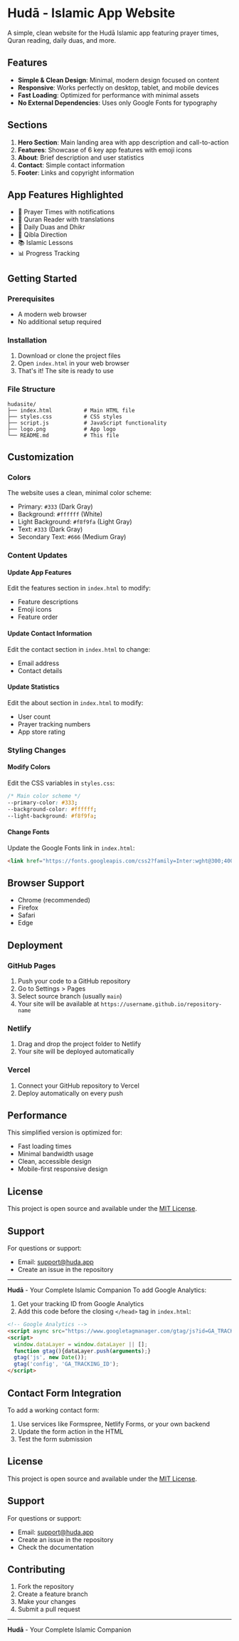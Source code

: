 # Hudā - Islamic App Website

A simple, clean website for the Hudā Islamic app featuring prayer times, Quran reading, daily duas, and more.

## Features

- **Simple & Clean Design**: Minimal, modern design focused on content
- **Responsive**: Works perfectly on desktop, tablet, and mobile devices
- **Fast Loading**: Optimized for performance with minimal assets
- **No External Dependencies**: Uses only Google Fonts for typography

## Sections

1. **Hero Section**: Main landing area with app description and call-to-action
2. **Features**: Showcase of 6 key app features with emoji icons
3. **About**: Brief description and user statistics
4. **Contact**: Simple contact information
5. **Footer**: Links and copyright information

## App Features Highlighted

- 🕌 Prayer Times with notifications
- 📖 Quran Reader with translations
- 🤲 Daily Duas and Dhikr
- 🧭 Qibla Direction
- 📚 Islamic Lessons
- 📊 Progress Tracking

## Getting Started

### Prerequisites

- A modern web browser
- No additional setup required

### Installation

1. Download or clone the project files
2. Open `index.html` in your web browser
3. That's it! The site is ready to use

### File Structure

```
hudasite/
├── index.html          # Main HTML file
├── styles.css          # CSS styles
├── script.js           # JavaScript functionality
├── logo.png            # App logo
└── README.md           # This file
```

## Customization

### Colors
The website uses a clean, minimal color scheme:
- Primary: `#333` (Dark Gray)
- Background: `#ffffff` (White)
- Light Background: `#f8f9fa` (Light Gray)
- Text: `#333` (Dark Gray)
- Secondary Text: `#666` (Medium Gray)

### Content Updates

#### Update App Features
Edit the features section in `index.html` to modify:
- Feature descriptions
- Emoji icons
- Feature order

#### Update Contact Information
Edit the contact section in `index.html` to change:
- Email address
- Contact details

#### Update Statistics
Edit the about section in `index.html` to modify:
- User count
- Prayer tracking numbers
- App store rating

### Styling Changes

#### Modify Colors
Edit the CSS variables in `styles.css`:
```css
/* Main color scheme */
--primary-color: #333;
--background-color: #ffffff;
--light-background: #f8f9fa;
```

#### Change Fonts
Update the Google Fonts link in `index.html`:
```html
<link href="https://fonts.googleapis.com/css2?family=Inter:wght@300;400;500;600;700&display=swap" rel="stylesheet">
```

## Browser Support

- Chrome (recommended)
- Firefox
- Safari
- Edge

## Deployment

### GitHub Pages
1. Push your code to a GitHub repository
2. Go to Settings > Pages
3. Select source branch (usually `main`)
4. Your site will be available at `https://username.github.io/repository-name`

### Netlify
1. Drag and drop the project folder to Netlify
2. Your site will be deployed automatically

### Vercel
1. Connect your GitHub repository to Vercel
2. Deploy automatically on every push

## Performance

This simplified version is optimized for:
- Fast loading times
- Minimal bandwidth usage
- Clean, accessible design
- Mobile-first responsive design

## License

This project is open source and available under the [MIT License](LICENSE).

## Support

For questions or support:
- Email: support@huda.app
- Create an issue in the repository

---

**Hudā** - Your Complete Islamic Companion
To add Google Analytics:
1. Get your tracking ID from Google Analytics
2. Add this code before the closing `</head>` tag in `index.html`:

```html
<!-- Google Analytics -->
<script async src="https://www.googletagmanager.com/gtag/js?id=GA_TRACKING_ID"></script>
<script>
  window.dataLayer = window.dataLayer || [];
  function gtag(){dataLayer.push(arguments);}
  gtag('js', new Date());
  gtag('config', 'GA_TRACKING_ID');
</script>
```

## Contact Form Integration

To add a working contact form:
1. Use services like Formspree, Netlify Forms, or your own backend
2. Update the form action in the HTML
3. Test the form submission

## License

This project is open source and available under the [MIT License](LICENSE).

## Support

For questions or support:
- Email: support@huda.app
- Create an issue in the repository
- Check the documentation

## Contributing

1. Fork the repository
2. Create a feature branch
3. Make your changes
4. Submit a pull request

---

**Hudā** - Your Complete Islamic Companion 